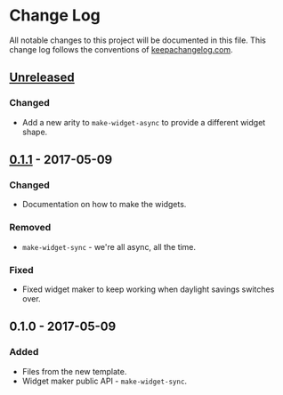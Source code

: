 # Change Log
All notable changes to this project will be documented in this file. This change log follows the conventions of [keepachangelog.com](http://keepachangelog.com/).

## [Unreleased]
### Changed
- Add a new arity to `make-widget-async` to provide a different widget shape.

## [0.1.1] - 2017-05-09
### Changed
- Documentation on how to make the widgets.

### Removed
- `make-widget-sync` - we're all async, all the time.

### Fixed
- Fixed widget maker to keep working when daylight savings switches over.

## 0.1.0 - 2017-05-09
### Added
- Files from the new template.
- Widget maker public API - `make-widget-sync`.

[Unreleased]: https://github.com/your-name/five-programming-problems/compare/0.1.1...HEAD
[0.1.1]: https://github.com/your-name/five-programming-problems/compare/0.1.0...0.1.1

